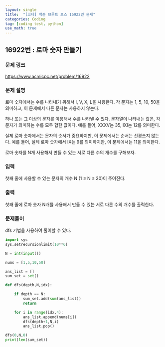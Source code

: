 ```yaml
---
layout: single
title:  "[코테] 백준 브루트 포스 16922번 문제"
categories: Coding
tag: [coding test, python]
use_math: true
---
```


## 16922번 : 로마 숫자 만들기
### 문제 링크
<https://www.acmicpc.net/problem/16922>

### 문제 설명
로마 숫자에서는 수를 나타내기 위해서 I, V, X, L을 사용한다. 각 문자는 1, 5, 10, 50을 의미하고, 이 문제에서 다른 문자는 사용하지 않는다.

하나 또는 그 이상의 문자를 이용해서 수를 나타낼 수 있다. 문자열이 나타내는 값은, 각 문자가 의미하는 수를 모두 합한 값이다. 예를 들어, XXXV는 35, IXI는 12를 의미한다.

실제 로마 숫자에서는 문자의 순서가 중요하지만, 이 문제에서는 순서는 신경쓰지 않는다. 예를 들어, 실제 로마 숫자에서 IX는 9를 의미하지만, 이 문제에서는 11을 의미한다.

로마 숫자를 N개 사용해서 만들 수 있는 서로 다른 수의 개수를 구해보자.

### 입력
첫째 줄에 사용할 수 있는 문자의 개수 N (1 ≤ N ≤ 20)이 주어진다.

### 출력
첫째 줄에 로마 숫자 N개를 사용해서 만들 수 있는 서로 다른 수의 개수를 출력한다.

### 문제풀이
dfs 기법을 사용하여 풀이할 수 있다.


```python
import sys
sys.setrecursionlimit(10**6)

N = int(input())

nums = [1,5,10,50]

ans_list = []
sum_set = set()

def dfs(depth,N,idx):

    if depth == N:
        sum_set.add(sum(ans_list))
        return

    for i in range(idx,4):
        ans_list.append(nums[i])
        dfs(depth+1,N,i)
        ans_list.pop()

dfs(0,N,0)
print(len(sum_set))
```
